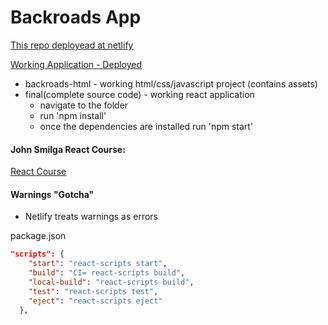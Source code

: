 # Backroads App

[This repo deployead at netlify](https://backroads-app-67f1fc.netlify.app)

[Working Application - Deployed](https://backroads-app.netlify.app/)

- backroads-html - working html/css/javascript project (contains assets)
- final(complete source code) - working react application
  - navigate to the folder
  - run 'npm install'
  - once the dependencies are installed run 'npm start'

#### John Smilga React Course:

[React Course](https://www.udemy.com/course/react-tutorial-and-projects-course/?referralCode=FEE6A921AF07E2563CEF)



#### Warnings "Gotcha"

- Netlify treats warnings as errors

package.json

```json
"scripts": {
    "start": "react-scripts start",
    "build": "CI= react-scripts build",
    "local-build": "react-scripts build",
    "test": "react-scripts test",
    "eject": "react-scripts eject"
  },
```
